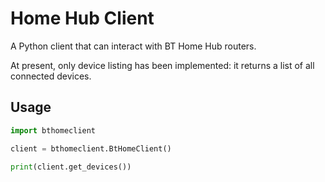 # Home Hub Client

A Python client that can interact with BT Home Hub routers.

At present, only device listing has been implemented: it returns a list of all connected devices.
## Usage

```python
import bthomeclient

client = bthomeclient.BtHomeClient()

print(client.get_devices())
```